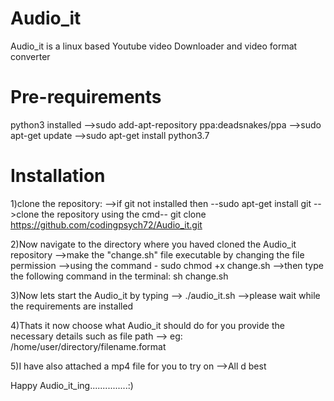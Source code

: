# Audio_it
Audio_it is a linux based Youtube video Downloader and video format converter 

# Pre-requirements
python3 installed
-->sudo add-apt-repository ppa:deadsnakes/ppa
-->sudo apt-get update
-->sudo apt-get install python3.7
# Installation
1)clone the repository:
-->if git not installed then --sudo apt-get install git
-->clone the repository using the cmd-- git clone https://github.com/codingpsych72/Audio_it.git

2)Now navigate to the directory where you haved cloned the Audio_it repository
-->make the "change.sh" file executable by changing the file permission 
-->using the command - sudo chmod +x change.sh
-->then type the following command in the terminal: sh change.sh 

3)Now lets start the Audio_it by typing
--> ./audio_it.sh
-->please wait while the requirements are installed 

4)Thats it now choose what Audio_it should do for you provide the necessary details such as file path
--> eg: /home/user/directory/filename.format

5)I have also attached a mp4 file for you to try on 
-->All d best

Happy Audio_it_ing...............:)


